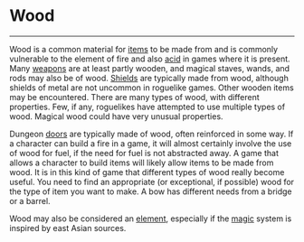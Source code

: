 # Wood

---

Wood is a common material for [items](items.md) to be made from and is commonly vulnerable to the element of fire and also [acid](acid.md) in games where it is present. Many [weapons](weapon.md) are at least partly wooden, and magical staves, wands, and rods may also be of wood. [Shields](shield.md) are typically made from wood, although shields of metal are not uncommon in roguelike games. Other wooden items may be encountered. There are many types of wood, with different properties. Few, if any, roguelikes have attempted to use multiple types of wood. Magical wood could have very unusual properties.

Dungeon [doors](door.md) are typically made of wood, often reinforced in some way. If a character can build a fire in a game, it will almost certainly involve the use of wood for fuel, if the need for fuel is not abstracted away. A game that allows a character to build items will likely allow items to be made from wood. It is in this kind of game that different types of wood really become useful. You need to find an appropriate (or exceptional, if possible) wood for the type of item you want to make. A bow has different needs from a bridge or a barrel.

Wood may also be considered an [element](element.md), especially if the [magic](magic.md) system is inspired by east Asian sources.

